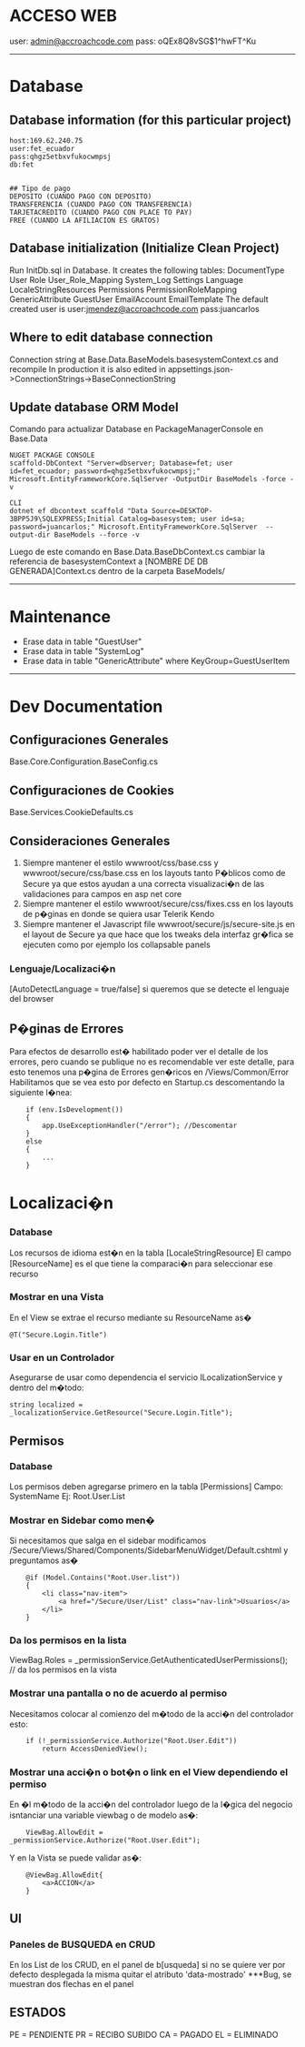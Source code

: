 # ACCESO WEB
user: admin@accroachcode.com
pass: oQEx8Q8vSG$1^hwFT^Ku



-----------------------------------------------------------------------------------
# Database

## Database information (for this particular project)
````
host:169.62.240.75
user:fet_ecuador
pass:qhgz5etbxvfukocwmpsj
db:fet


## Tipo de pago
DEPOSITO (CUANDO PAGO CON DEPOSITO)
TRANSFERENCIA (CUANDO PAGO CON TRANSFERENCIA)
TARJETACREDITO (CUANDO PAGO CON PLACE TO PAY)
FREE (CUANDO LA AFILIACION ES GRATOS)
````

## Database initialization (Initialize Clean Project)
Run InitDb.sql in Database.
It creates the following  tables:
    DocumentType
    User
    Role
    User_Role_Mapping
    System_Log
    Settings
    Language
    LocaleStringResources
    Permissions
    PermissionRoleMapping
    GenericAttribute
    GuestUser
    EmailAccount
    EmailTemplate
The default created user is
user:jmendez@accroachcode.com
pass:juancarlos

## Where to edit database connection
Connection string at Base.Data.BaseModels.basesystemContext.cs and recompile
In production it is also edited in appsettings.json->ConnectionStrings->BaseConnectionString


## Update database ORM Model
Comando para actualizar Database en PackageManagerConsole en Base.Data
````
NUGET PACKAGE CONSOLE
scaffold-DbContext "Server=dbserver; Database=fet; user id=fet_ecuador; password=qhgz5etbxvfukocwmpsj;" Microsoft.EntityFrameworkCore.SqlServer -OutputDir BaseModels -force -v

CLI
dotnet ef dbcontext scaffold "Data Source=DESKTOP-3BPP5J9\SQLEXPRESS;Initial Catalog=basesystem; user id=sa; password=juancarlos;" Microsoft.EntityFrameworkCore.SqlServer  --output-dir BaseModels --force -v

````
Luego de este comando en Base.Data.BaseDbContext.cs cambiar la referencia de basesystemContext a [NOMBRE DE DB GENERADA]Context.cs dentro de la carpeta BaseModels/



-----------------------------------------------------------------------------------
# Maintenance
- Erase data in table "GuestUser"
- Erase data in table "SystemLog"
- Erase data in table "GenericAttribute" where KeyGroup=GuestUserItem



-----------------------------------------------------------------------------------
# Dev Documentation

## Configuraciones Generales
Base.Core.Configuration.BaseConfig.cs

## Configuraciones de Cookies 
Base.Services.CookieDefaults.cs

## Consideraciones Generales
1. Siempre mantener el estilo wwwroot/css/base.css y wwwroot/secure/css/base.css en los layouts tanto 
P�blicos como de Secure ya que estos ayudan a una correcta visualizaci�n de las validaciones para 
campos en asp net core
2. Siempre mantener el estilo wwwroot/secure/css/fixes.css en los layouts de p�ginas en donde se quiera usar
Telerik Kendo
3. Siempre mantener el Javascript file wwwroot/secure/js/secure-site.js en el layout de Secure ya
que hace que los tweaks dela interfaz gr�fica se ejecuten como por ejemplo los collapsable panels


### Lenguaje/Localizaci�n
[AutoDetectLanguage = true/false] si queremos que se detecte el lenguaje del browser



## P�ginas de Errores
Para efectos de desarrollo est� habilitado poder ver el detalle de los errores, pero cuando
se publique no es recomendable ver este detalle, para esto tenemos una p�gina de Errores
gen�ricos en /Views/Common/Error
Habilitamos que se vea esto por defecto en Startup.cs descomentando la siguiente l�nea:
````
    if (env.IsDevelopment())
    {
        app.UseExceptionHandler("/error"); //Descomentar
    }
    else
    {
        ...
    }
````


# Localizaci�n

### Database
Los recursos de idioma est�n en la tabla [LocaleStringResource]
El campo [ResourceName] es el que tiene la comparaci�n para seleccionar ese recurso

### Mostrar en una Vista
En el View se extrae el recurso mediante su ResourceName as�
````
@T("Secure.Login.Title")
````

### Usar en un Controlador
Asegurarse de usar como dependencia el servicio ILocalizationService y dentro del m�todo:
````
string localized = _localizationService.GetResource("Secure.Login.Title");
````



## Permisos

### Database
Los permisos deben agregarse primero en la tabla [Permissions]
Campo: SystemName
Ej: Root.User.List

### Mostrar en Sidebar como men�
Si necesitamos que  salga  en el sidebar modificamos 
/Secure/Views/Shared/Components/SidebarMenuWidget/Default.cshtml
y  preguntamos as�
````
    @if (Model.Contains("Root.User.list"))
    {
        <li class="nav-item">
            <a href="/Secure/User/List" class="nav-link">Usuarios</a>
        </li>
    }
````

### Da los permisos en la lista
ViewBag.Roles = _permissionService.GetAuthenticatedUserPermissions(); // da los permisos en la vista

### Mostrar una pantalla o no de acuerdo al permiso
Necesitamos colocar al comienzo del m�todo de la acci�n del controlador esto:
````
    if (!_permissionService.Authorize("Root.User.Edit"))
        return AccessDeniedView();
````

###  Mostrar una acci�n o bot�n o link en el View dependiendo el permiso
En �l m�todo de la acci�n del controlador luego de la l�gica del negocio
isntanciar una variable viewbag o de modelo as�:
````
    ViewBag.AllowEdit = _permissionService.Authorize("Root.User.Edit");
````
Y en la Vista se puede validar as�:
````
    @ViewBag.AllowEdit{
        <a>ACCION</a>
    }
````



## UI

### Paneles de BUSQUEDA en CRUD
En los List de los CRUD, en el panel de b[usqueda] si no se quiere ver por defecto desplegada la misma quitar el atributo 'data-mostrado'
***Bug, se muestran dos flechas en el panel



## ESTADOS
PE = PENDIENTE
PR = RECIBO SUBIDO
CA = PAGADO
EL = ELIMINADO
